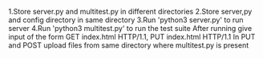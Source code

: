 1.Store server.py and multitest.py in different directories
2.Store server,py and config directory in same directory
3.Run 'python3 server.py' to run server
4.Run 'python3 multitest.py' to run the test suite
	After running give input of the form GET index.html HTTP/1.1, PUT index.html HTTP/1.1
	In PUT and POST upload files from same directory where multitest.py is present